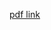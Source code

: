 [pdf link](https://s3.amazonaws.com/andrewzah.com/files/open_sourcing_javscript_amsterdam_government.JPG)
